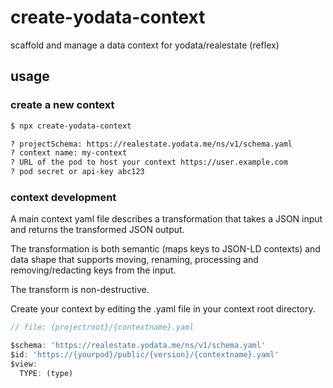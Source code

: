 # create-yodata-context

scaffold and manage a data context for yodata/realestate (reflex)

## usage

### create a new context

```bash
$ npx create-yodata-context

? projectSchema: https://realestate.yodata.me/ns/v1/schema.yaml
? context name: my-context
? URL of the pod to host your context https://user.example.com
? pod secret or api-key abc123

```

### context development

A main context yaml file describes a transformation that takes a JSON input and returns the transformed JSON output.

The transformation is both semantic (maps keys to JSON-LD contexts) and data shape that supports
moving, renaming, processing and removing/redacting keys from the input.

The transform is non-destructive.

Create your context by editing the .yaml file in your context root directory.

```javascript
// file: {projectroot}/{contextname}.yaml

$schema: 'https://realestate.yodata.me/ns/v1/schema.yaml'
$id: 'https://{yourpod}/public/{version}/{contextname}.yaml'
$view:
  TYPE: (type)
```
